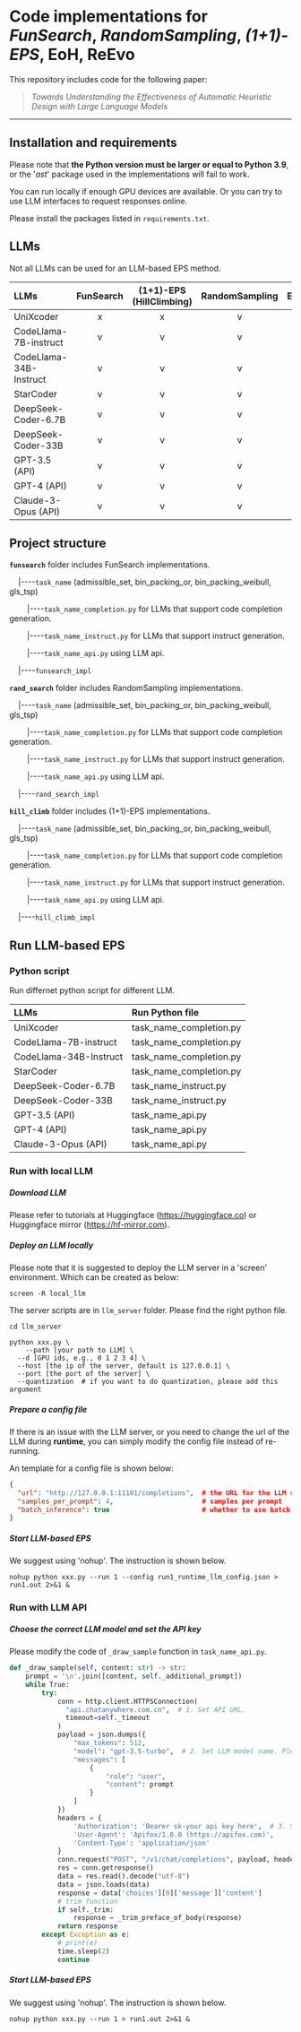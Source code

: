 # Code implementations for *FunSearch*, *RandomSampling*, *(1+1)-EPS*, EoH, ReEvo

This repository includes code for the following paper:

> *Towards Understanding the Effectiveness of Automatic Heuristic Design with Large Language Models*

------

## Installation and requirements

Please note that **the Python version must be larger or equal to Python 3.9**, or the '*ast*' package used in the implementations will fail to work. 

You can run  locally if enough GPU devices are available. Or you can try to use LLM interfaces to request responses online. 

Please install the packages listed in `requirements.txt`.

## LLMs

Not all LLMs can be used for an LLM-based EPS method.

| LLMs                   | FunSearch | (1+1)-EPS (HillClimbing) | RandomSampling | EoH  | ReEvo |
| :--------------------- | :-------: | :----------------------: | :------------: | :--: | :---: |
| UniXcoder              |     x     |            x             |       v        |  x   |   x   |
| CodeLlama-7B-instruct  |     v     |            v             |       v        |  v   |   v   |
| CodeLlama-34B-Instruct |     v     |            v             |       v        |  v   |   v   |
| StarCoder              |     v     |            v             |       v        |  x   |   x   |
| DeepSeek-Coder-6.7B    |     v     |            v             |       v        |  v   |   v   |
| DeepSeek-Coder-33B     |     v     |            v             |       v        |  v   |   v   |
| GPT-3.5 (API)          |     v     |            v             |       v        |  v   |   v   |
| GPT-4 (API)            |     v     |            v             |       v        |  v   |   v   |
| Claude-3-Opus (API)    |     v     |            v             |       v        |  v   |   v   |

## Project structure

**`funsearch`** folder includes FunSearch implementations.

&nbsp;&nbsp;&nbsp;&nbsp;|----`task_name` (admissible_set, bin_packing_or, bin_packing_weibull, gls_tsp)

&nbsp;&nbsp;&nbsp;&nbsp;&nbsp;&nbsp;&nbsp;&nbsp;|----`task_name_completion.py` for LLMs that support code completion generation.

&nbsp;&nbsp;&nbsp;&nbsp;&nbsp;&nbsp;&nbsp;&nbsp;|----`task_name_instruct.py` for LLMs that support instruct generation.

&nbsp;&nbsp;&nbsp;&nbsp;&nbsp;&nbsp;&nbsp;&nbsp;|----`task_name_api.py` using LLM api.

&nbsp;&nbsp;&nbsp;&nbsp;|----`funsearch_impl`

**`rand_search`** folder includes RandomSampling implementations.

&nbsp;&nbsp;&nbsp;&nbsp;|----`task_name` (admissible_set, bin_packing_or, bin_packing_weibull, gls_tsp)

&nbsp;&nbsp;&nbsp;&nbsp;&nbsp;&nbsp;&nbsp;&nbsp;|----`task_name_completion.py` for LLMs that support code completion generation.

&nbsp;&nbsp;&nbsp;&nbsp;&nbsp;&nbsp;&nbsp;&nbsp;|----`task_name_instruct.py` for LLMs that support instruct generation.

&nbsp;&nbsp;&nbsp;&nbsp;&nbsp;&nbsp;&nbsp;&nbsp;|----`task_name_api.py` using LLM api.

&nbsp;&nbsp;&nbsp;&nbsp;|----`rand_search_impl`

**`hill_climb`** folder includes (1+1)-EPS implementations.

&nbsp;&nbsp;&nbsp;&nbsp;|----`task_name` (admissible_set, bin_packing_or, bin_packing_weibull, gls_tsp)

&nbsp;&nbsp;&nbsp;&nbsp;&nbsp;&nbsp;&nbsp;&nbsp;|----`task_name_completion.py` for LLMs that support code completion generation.

&nbsp;&nbsp;&nbsp;&nbsp;&nbsp;&nbsp;&nbsp;&nbsp;|----`task_name_instruct.py` for LLMs that support instruct generation.

&nbsp;&nbsp;&nbsp;&nbsp;&nbsp;&nbsp;&nbsp;&nbsp;|----`task_name_api.py` using LLM api.

&nbsp;&nbsp;&nbsp;&nbsp;|----`hill_climb_impl`

## Run LLM-based EPS

### Python script

Run differnet python script for different LLM.

| LLMs                   | Run Python file         |
| :--------------------- | :---------------------- |
| UniXcoder              | task_name_completion.py |
| CodeLlama-7B-instruct  | task_name_completion.py |
| CodeLlama-34B-Instruct | task_name_completion.py |
| StarCoder              | task_name_completion.py |
| DeepSeek-Coder-6.7B    | task_name_instruct.py   |
| DeepSeek-Coder-33B     | task_name_instruct.py   |
| GPT-3.5 (API)          | task_name_api.py        |
| GPT-4 (API)            | task_name_api.py        |
| Claude-3-Opus (API)    | task_name_api.py        |

### Run with local LLM

##### Download LLM

Please refer to tutorials at Huggingface (https://huggingface.co) or Huggingface mirror  (https://hf-mirror.com).

##### Deploy an LLM locally

Please note that it is suggested to deploy the LLM server in a 'screen' environment. Which can be created as below:

```shee
screen -R local_llm
```

The server scripts are in `llm_server` folder. Please find the right python file.

```shell
cd llm_server

python xxx.py \
	--path [your path to LLM] \
  --d [GPU ids, e.g., 0 1 2 3 4] \
  --host [the ip of the server, default is 127.0.0.1] \
  --port [the port of the server] \
  --quantization  # if you want to do quantization, please add this argument
```

##### Prepare a config file

If there is an issue with the LLM server, or you need to change the url of the LLM during **runtime**, you can simply modify the config file instead of re-running.

An template for a config file is shown below:

```json
{
  "url": "http://127.0.0.1:11101/completions",  # the URL for the LLM server
  "samples_per_prompt": 4,                      # samples per prompt
  "batch_inference": true                       # whether to use batch inference to accelerate
}
```

##### Start LLM-based EPS 

We suggest using 'nohup'. The instruction is shown below.

```shell
nohup python xxx.py --run 1 --config run1_runtime_llm_config.json > run1.out 2>&1 &
```

### Run with LLM API

##### Choose the correct LLM model and set the API key

Please modify the code of `_draw_sample` function in `task_name_api.py`. 

```python
def _draw_sample(self, content: str) -> str:
    prompt = '\n'.join([content, self._additional_prompt])
    while True:
        try:
            conn = http.client.HTTPSConnection(
              "api.chatanywhere.com.cn",  # 1. Set API URL.
              timeout=self._timeout
            )  
            payload = json.dumps({
                "max_tokens": 512,
                "model": "gpt-3.5-turbo",  # 2. Set LLM model name. Please refer to your API provider.
                "messages": [
                    {
                        "role": "user",
                        "content": prompt
                    }
                ]
            })
            headers = {
                'Authorization': 'Bearer sk-your api key here',  # 3. Set your API key.
                'User-Agent': 'Apifox/1.0.0 (https://apifox.com)',
                'Content-Type': 'application/json'
            }
            conn.request("POST", "/v1/chat/completions", payload, headers)
            res = conn.getresponse()
            data = res.read().decode("utf-8")
            data = json.loads(data)
            response = data['choices'][0]['message']['content']
            # trim function
            if self._trim:
                response = _trim_preface_of_body(response)
            return response
        except Exception as e:
            # print(e)
            time.sleep(2)
            continue
```

##### Start LLM-based EPS

We suggest using 'nohup'. The instruction is shown below.

```shell
nohup python xxx.py --run 1 > run1.out 2>&1 &
```

